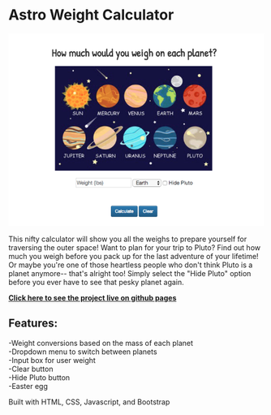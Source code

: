 # __Astro Weight Calculator__

![img](./static/planetsWeightSS.png)

This nifty calculator will show you all the weighs to prepare yourself for traversing the outer space! Want to plan for your trip to Pluto? Find out how much you weigh before you pack up for the last adventure of your lifetime! Or maybe you're one of those heartless people who don't think Pluto is a planet anymore-- that's alright too! Simply select the "Hide Pluto" option before you ever have to see that pesky planet again.

[__Click here to see the project live on github pages__](https://iychiang.github.io/startnow-web101-astro-weight-calculator/)


## Features:  
-Weight conversions based on the mass of each planet  
-Dropdown menu to switch between planets  
-Input box for user weight  
-Clear button  
-Hide Pluto button  
-Easter egg  

Built with HTML, CSS, Javascript, and Bootstrap